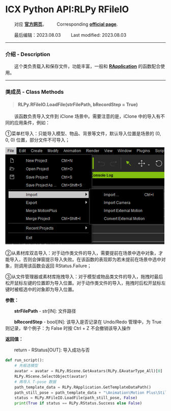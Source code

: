 # ICX Python API:RLPy RFileIO
&emsp;&emsp;对应 [**官方网页**](https://wiki.reallusion.com/IC8_Python_API:RLPy_RFileIO)。
&ensp;&ensp;&ensp;&ensp;Corresponding [**official page**](https://wiki.reallusion.com/IC8_Python_API:RLPy_RFileIO).

&emsp;&emsp;最后编辑：2023.08.03
&ensp;&ensp;&ensp;&ensp;Last modified: 2023.08.03
___
### 介绍 - Description
&emsp;&emsp;这个类负责载入和保存文件，功能丰富，一般和 [**RApplication**](./RApplication.md) 的函数配合使用。
___
### 类成员 - Class Methods
> #### **RLPy.RFileIO.LoadFile(strFilePath, bRecordStep = True)**
&emsp;&emsp;该函数负责导入文件到 iClone 场景中。需要注意的是，iClone 中的导入有不同的应用条件，例如：

①菜单栏导入：只能导入模型、物品、背景等文件，默认导入位置是场景的 (0, 0, 0) 位置，部分文件不可导入；

![import1](../../Images/import1.png)

②从素材库双击导入：对于动作类文件的导入，需要提前在场景中选中对象，才能导入，否则会弹窗提示导入失败。在该函数的表现即为若未提前在场景中选中对象，则调用该函数会返回 RStatus.Failure；


③从文件管理器或素材库拖拽导入：对于模型或物品类文件的导入，拖拽时最后松开鼠标左键的位置即为导入位置。对于动作类文件的导入，拖拽时后松开鼠标左键时被框选中的对象即为导入位置。

**参数：**

&emsp;&emsp;**strFilePath** - str[IN]: 文件路径

&emsp;&emsp;**bRecordStep** - bool[IN]: 该导入是否记录在 Undo/Redo 管理中，为 True 则记录，举个例子：为 False 时按 Ctrl + Z 不会撤销该导入操作

**返回值：**

&emsp;&emsp;return - RStatus[OUT]: 导入成功与否

``` python {.line-numbers}
def run_script():
    # 先框选模型
    avatar = avatar = RLPy.RScene.GetAvatars(RLPy.EAvatarType_All)[0]
    RLPy.RScene.SelectObject(avatar)
    # 再导入 T-pose 数据
    path_template_data = RLPy.RApplication.GetTemplateDataPath()
    path_still_pose = path_template_data + "\Animation\Motion Plus\Still Pose\_Default.iMotionPlus"
    status = RLPy.RFileIO.LoadFile(path_still_pose, False)
    print(True if status == RLPy.RStatus.Success else False)
```